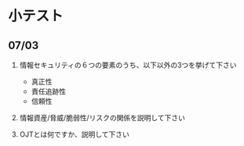 # 小テスト

## 07/03

1. 情報セキュリティの６つの要素のうち、以下以外の3つを挙げて下さい
	- 真正性
	- 責任追跡性
	- 信頼性

1. 情報資産/脅威/脆弱性/リスクの関係を説明して下さい

1. OJTとは何ですか、説明して下さい